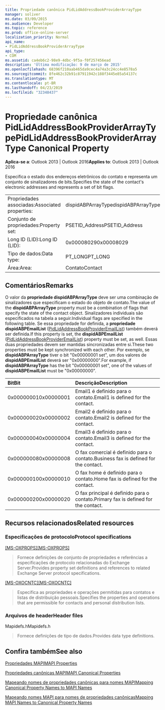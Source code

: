 ```yaml
---
title: Propriedade canônica PidLidAddressBookProviderArrayType
manager: soliver
ms.date: 03/09/2015
ms.audience: Developer
ms.topic: reference
ms.prod: office-online-server
localization_priority: Normal
api_name:
- PidLidAddressBookProviderArrayType
api_type:
- COM
ms.assetid: ca4eb6c2-98e9-4dbc-9f5a-f0f257456ead
description: 'Última modificação: 9 de março de 2015'
ms.openlocfilehash: 68396f210aab465da9cec4a74a3c24cc4e8578a5
ms.sourcegitcommit: 8fe462c32b91c87911942c188f3445e85a54137c
ms.translationtype: MT
ms.contentlocale: pt-BR
ms.lasthandoff: 04/23/2019
ms.locfileid: "32348437"
---
```

# <a name="pidlidaddressbookproviderarraytype-canonical-property"></a><span data-ttu-id="db82e-103">Propriedade canônica PidLidAddressBookProviderArrayType</span><span class="sxs-lookup"><span data-stu-id="db82e-103">PidLidAddressBookProviderArrayType Canonical Property</span></span>

  
  
<span data-ttu-id="db82e-104">**Aplica-se a**: Outlook 2013 | Outlook 2016</span><span class="sxs-lookup"><span data-stu-id="db82e-104">**Applies to**: Outlook 2013 | Outlook 2016</span></span> 
  
<span data-ttu-id="db82e-105">Especifica o estado dos endereços eletrônicos do contato e representa um conjunto de sinalizadores de bits.</span><span class="sxs-lookup"><span data-stu-id="db82e-105">Specifies the state of the contact's electronic addresses and represents a set of bit flags.</span></span>
  
|||
|:-----|:-----|
|<span data-ttu-id="db82e-106">Propriedades associadas:</span><span class="sxs-lookup"><span data-stu-id="db82e-106">Associated properties:</span></span>  <br/> |<span data-ttu-id="db82e-107">dispidABPArrayType</span><span class="sxs-lookup"><span data-stu-id="db82e-107">dispidABPArrayType</span></span>  <br/> |
|<span data-ttu-id="db82e-108">Conjunto de propriedades:</span><span class="sxs-lookup"><span data-stu-id="db82e-108">Property set:</span></span>  <br/> |<span data-ttu-id="db82e-109">PSETID_Address</span><span class="sxs-lookup"><span data-stu-id="db82e-109">PSETID_Address</span></span>  <br/> |
|<span data-ttu-id="db82e-110">Long ID (LID):</span><span class="sxs-lookup"><span data-stu-id="db82e-110">Long ID (LID):</span></span>  <br/> |<span data-ttu-id="db82e-111">0x00008029</span><span class="sxs-lookup"><span data-stu-id="db82e-111">0x00008029</span></span>  <br/> |
|<span data-ttu-id="db82e-112">Tipo de dados:</span><span class="sxs-lookup"><span data-stu-id="db82e-112">Data type:</span></span>  <br/> |<span data-ttu-id="db82e-113">PT_LONG</span><span class="sxs-lookup"><span data-stu-id="db82e-113">PT_LONG</span></span>  <br/> |
|<span data-ttu-id="db82e-114">Área:</span><span class="sxs-lookup"><span data-stu-id="db82e-114">Area:</span></span>  <br/> |<span data-ttu-id="db82e-115">Contato</span><span class="sxs-lookup"><span data-stu-id="db82e-115">Contact</span></span>  <br/> |
   
## <a name="remarks"></a><span data-ttu-id="db82e-116">Comentários</span><span class="sxs-lookup"><span data-stu-id="db82e-116">Remarks</span></span>

<span data-ttu-id="db82e-117">O valor da **propriedade dispidABPArrayType** deve ser uma combinação de sinalizadores que especificam o estado do objeto de contato.</span><span class="sxs-lookup"><span data-stu-id="db82e-117">The value of the **dispidABPArrayType** property must be a combination of flags that specify the state of the contact object.</span></span> <span data-ttu-id="db82e-118">Sinalizadores individuais são especificados na tabela a seguir.</span><span class="sxs-lookup"><span data-stu-id="db82e-118">Individual flags are specified in the following table.</span></span> <span data-ttu-id="db82e-119">Se essa propriedade for definida, a **propriedade dispidABPEmailList** ([PidLidAddressBookProviderEmailList](pidlidaddressbookprovideremaillist-canonical-property.md)) também deverá ser definida.</span><span class="sxs-lookup"><span data-stu-id="db82e-119">If this property is set, the **dispidABPEmailList** ([PidLidAddressBookProviderEmailList](pidlidaddressbookprovideremaillist-canonical-property.md)) property must be set, as well.</span></span> <span data-ttu-id="db82e-120">Essas duas propriedades devem ser mantidas sincronizadas entre si.</span><span class="sxs-lookup"><span data-stu-id="db82e-120">These two properties must be kept synchronized with each other.</span></span> <span data-ttu-id="db82e-121">Por exemplo, se **dispidABPArrayType** tiver o bit "0x00000001 set", um dos valores de **dispidABPEmailList** deverá ser "0x00000000".</span><span class="sxs-lookup"><span data-stu-id="db82e-121">For example, if **dispidABPArrayType** has the bit "0x00000001 set", one of the values of **dispidABPEmailList** must be "0x00000000".</span></span> 
  
|<span data-ttu-id="db82e-122">**Bit**</span><span class="sxs-lookup"><span data-stu-id="db82e-122">**Bit**</span></span>|<span data-ttu-id="db82e-123">**Descrição**</span><span class="sxs-lookup"><span data-stu-id="db82e-123">**Description**</span></span>|
|:-----|:-----|
|<span data-ttu-id="db82e-124">0x00000001</span><span class="sxs-lookup"><span data-stu-id="db82e-124">0x00000001</span></span>  <br/> |<span data-ttu-id="db82e-125">Email1 é definido para o contato.</span><span class="sxs-lookup"><span data-stu-id="db82e-125">Email1 is defined for the contact.</span></span>  <br/> |
|<span data-ttu-id="db82e-126">0x00000002</span><span class="sxs-lookup"><span data-stu-id="db82e-126">0x00000002</span></span>  <br/> |<span data-ttu-id="db82e-127">Email2 é definido para o contato.</span><span class="sxs-lookup"><span data-stu-id="db82e-127">Email2 is defined for the contact.</span></span>  <br/> |
|<span data-ttu-id="db82e-128">0x00000004</span><span class="sxs-lookup"><span data-stu-id="db82e-128">0x00000004</span></span>  <br/> |<span data-ttu-id="db82e-129">Email3 é definido para o contato.</span><span class="sxs-lookup"><span data-stu-id="db82e-129">Email3 is defined for the contact.</span></span>  <br/> |
|<span data-ttu-id="db82e-130">0x00000008</span><span class="sxs-lookup"><span data-stu-id="db82e-130">0x00000008</span></span>  <br/> |<span data-ttu-id="db82e-131">O fax comercial é definido para o contato.</span><span class="sxs-lookup"><span data-stu-id="db82e-131">Business fax is defined for the contact.</span></span>  <br/> |
|<span data-ttu-id="db82e-132">0x00000010</span><span class="sxs-lookup"><span data-stu-id="db82e-132">0x00000010</span></span>  <br/> |<span data-ttu-id="db82e-133">O fax home é definido para o contato.</span><span class="sxs-lookup"><span data-stu-id="db82e-133">Home fax is defined for the contact.</span></span>  <br/> |
|<span data-ttu-id="db82e-134">0x00000020</span><span class="sxs-lookup"><span data-stu-id="db82e-134">0x00000020</span></span>  <br/> |<span data-ttu-id="db82e-135">O fax principal é definido para o contato.</span><span class="sxs-lookup"><span data-stu-id="db82e-135">Primary fax is defined for the contact.</span></span>  <br/> |
   
## <a name="related-resources"></a><span data-ttu-id="db82e-136">Recursos relacionados</span><span class="sxs-lookup"><span data-stu-id="db82e-136">Related resources</span></span>

### <a name="protocol-specifications"></a><span data-ttu-id="db82e-137">Especificações de protocolo</span><span class="sxs-lookup"><span data-stu-id="db82e-137">Protocol specifications</span></span>

<span data-ttu-id="db82e-138">[[MS-OXPROPS]](https://msdn.microsoft.com/library/f6ab1613-aefe-447d-a49c-18217230b148%28Office.15%29.aspx)</span><span class="sxs-lookup"><span data-stu-id="db82e-138">[[MS-OXPROPS]](https://msdn.microsoft.com/library/f6ab1613-aefe-447d-a49c-18217230b148%28Office.15%29.aspx)</span></span>
  
> <span data-ttu-id="db82e-139">Fornece definições de conjunto de propriedades e referências a especificações de protocolo relacionadas do Exchange Server.</span><span class="sxs-lookup"><span data-stu-id="db82e-139">Provides property set definitions and references to related Exchange Server protocol specifications.</span></span>
    
<span data-ttu-id="db82e-140">[[MS-OXOCNTC]](https://msdn.microsoft.com/library/9b636532-9150-4836-9635-9c9b756c9ccf%28Office.15%29.aspx)</span><span class="sxs-lookup"><span data-stu-id="db82e-140">[[MS-OXOCNTC]](https://msdn.microsoft.com/library/9b636532-9150-4836-9635-9c9b756c9ccf%28Office.15%29.aspx)</span></span>
  
> <span data-ttu-id="db82e-141">Especifica as propriedades e operações permitidas para contatos e listas de distribuição pessoais.</span><span class="sxs-lookup"><span data-stu-id="db82e-141">Specifies the properties and operations that are permissible for contacts and personal distribution lists.</span></span>
    
### <a name="header-files"></a><span data-ttu-id="db82e-142">Arquivos de header</span><span class="sxs-lookup"><span data-stu-id="db82e-142">Header files</span></span>

<span data-ttu-id="db82e-143">Mapidefs.h</span><span class="sxs-lookup"><span data-stu-id="db82e-143">Mapidefs.h</span></span>
  
> <span data-ttu-id="db82e-144">Fornece definições de tipo de dados.</span><span class="sxs-lookup"><span data-stu-id="db82e-144">Provides data type definitions.</span></span>
    
## <a name="see-also"></a><span data-ttu-id="db82e-145">Confira também</span><span class="sxs-lookup"><span data-stu-id="db82e-145">See also</span></span>



[<span data-ttu-id="db82e-146">Propriedades MAPI</span><span class="sxs-lookup"><span data-stu-id="db82e-146">MAPI Properties</span></span>](mapi-properties.md)
  
[<span data-ttu-id="db82e-147">Propriedades canônicas MAPI</span><span class="sxs-lookup"><span data-stu-id="db82e-147">MAPI Canonical Properties</span></span>](mapi-canonical-properties.md)
  
[<span data-ttu-id="db82e-148">Mapeando nomes de propriedades canônicas para nomes MAPI</span><span class="sxs-lookup"><span data-stu-id="db82e-148">Mapping Canonical Property Names to MAPI Names</span></span>](mapping-canonical-property-names-to-mapi-names.md)
  
[<span data-ttu-id="db82e-149">Mapeando nomes MAPI para nomes de propriedades canônicas</span><span class="sxs-lookup"><span data-stu-id="db82e-149">Mapping MAPI Names to Canonical Property Names</span></span>](mapping-mapi-names-to-canonical-property-names.md)

